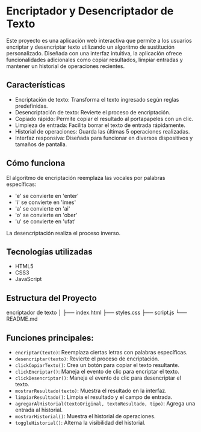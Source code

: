 # Encriptador y Desencriptador de Texto

Este proyecto es una aplicación web interactiva que permite a los usuarios encriptar y desencriptar texto utilizando un algoritmo de sustitución personalizado. Diseñada con una interfaz intuitiva, la aplicación ofrece funcionalidades adicionales como copiar resultados, limpiar entradas y mantener un historial de operaciones recientes.

## Características

- Encriptación de texto: Transforma el texto ingresado según reglas predefinidas.
- Desencriptación de texto: Revierte el proceso de encriptación.
- Copiado rápido: Permite copiar el resultado al portapapeles con un clic.
- Limpieza de entrada: Facilita borrar el texto de entrada rápidamente.
- Historial de operaciones: Guarda las últimas 5 operaciones realizadas.
- Interfaz responsiva: Diseñada para funcionar en diversos dispositivos y tamaños de pantalla.

## Cómo funciona

El algoritmo de encriptación reemplaza las vocales por palabras específicas:

- 'e' se convierte en 'enter'
- 'i' se convierte en 'imes'
- 'a' se convierte en 'ai'
- 'o' se convierte en 'ober'
- 'u' se convierte en 'ufat'

La desencriptación realiza el proceso inverso.

## Tecnologías utilizadas

- HTML5
- CSS3
- JavaScript

## Estructura del Proyecto
encriptador de texto
│
├── index.html
├── styles.css
├── script.js
└── README.md

## Funciones principales:
- `encriptar(texto)`: Reemplaza ciertas letras con palabras específicas.
- `desencriptar(texto)`: Revierte el proceso de encriptación.
- `clickCopiarTexto()`: Crea un botón para copiar el texto resultante.
- `clickEncriptar()`: Maneja el evento de clic para encriptar el texto.
- `clickDesencriptar()`: Maneja el evento de clic para desencriptar el texto.
- `mostrarResultado(texto)`: Muestra el resultado en la interfaz.
- `limpiarResultado()`: Limpia el resultado y el campo de entrada.
- `agregarAlHistorial(textoOriginal, textoResultado, tipo)`: Agrega una entrada al historial.
- `mostrarHistorial()`: Muestra el historial de operaciones.
- `toggleHistorial()`: Alterna la visibilidad del historial.






